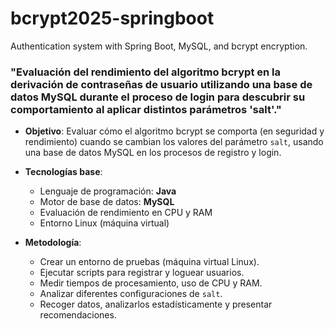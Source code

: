 # bcrypt2025-springboot
Authentication system with Spring Boot, MySQL, and bcrypt encryption.

###  **"Evaluación del rendimiento del algoritmo bcrypt en la derivación de contraseñas de usuario utilizando una base de datos MySQL durante el proceso de login para descubrir su comportamiento al aplicar distintos parámetros 'salt'."**



- **Objetivo**: Evaluar cómo el algoritmo bcrypt se comporta (en seguridad y rendimiento) cuando se cambian los valores del parámetro `salt`, usando una base de datos MySQL en los procesos de registro y login.
  
- **Tecnologías base**:
  - Lenguaje de programación: **Java**
  - Motor de base de datos: **MySQL**
  - Evaluación de rendimiento en CPU y RAM
  - Entorno Linux (máquina virtual)
  
- **Metodología**:
  - Crear un entorno de pruebas (máquina virtual Linux).
  - Ejecutar scripts para registrar y loguear usuarios.
  - Medir tiempos de procesamiento, uso de CPU y RAM.
  - Analizar diferentes configuraciones de `salt`.
  - Recoger datos, analizarlos estadísticamente y presentar recomendaciones.





